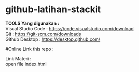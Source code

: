 # github-latihan-stackit

<b>TOOLS Yang digunakan : </b>
<br/>
Visual Studio Code : https://code.visualstudio.com/download
<br/>
Git : https://git-scm.com/downloads
<br/>
Github Desktop : https://desktop.github.com/

</hr>

#Online Link this repo : 

Link Materi : 
<br/>
open file index.html
